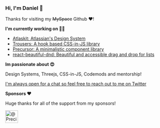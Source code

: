 ### Hi, I'm Daniel 👋

Thanks for visiting my ~~MySpace~~ Github ❤️!

**I'm currently working on 👨‍💻**
- [Atlaskit: Atlassian's Design System](http://atlaskit.atlassian.com/)
- [Trousers: A hook based CSS-in-JS library](https://github.com/danieldelcore/trousers)
- [Precursor: A minimalistic component library](https://github.com/danieldelcore/precursor)
- [react-beautiful-dnd: Beautiful and accessible drag and drop for lists](https://github.com/atlassian/react-beautiful-dnd)

**Im passionate about 😍**

Design Systems, Threejs, CSS-in-JS, Codemods and mentorship! 

[I'm always open for a chat so feel free to reach out to me on Twitter](https://twitter.com/danieldelcore)

**Sponsors ❤️**

Huge thanks for all of the support from my sponsors!

<p>
    <a href="https://github.com/preciselyalyss"
    ><img
            src="https://avatars1.githubusercontent.com/u/9373485?s=60&amp;v=4"
            width="40"
            height="40"
            alt="@PreciselyAlyss"
    /></a>
 </p>
